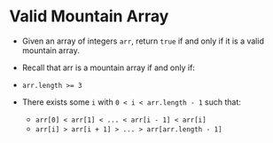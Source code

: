 # Valid Mountain Array

- Given an array of integers `arr`, return `true` if and only if it is a valid mountain array.

- Recall that arr is a mountain array if and only if:

- `arr.length >= 3`
- There exists some `i` with `0 < i < arr.length - 1` such that:
  - `arr[0] < arr[1] < ... < arr[i - 1] < arr[i]` 
  - `arr[i] > arr[i + 1] > ... > arr[arr.length - 1]`
